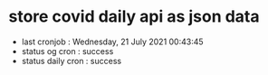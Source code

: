 # store covid daily api as json data

- last cronjob : Wednesday, 21 July 2021 00:43:45
- status og cron : success
- status daily cron : success
      
      